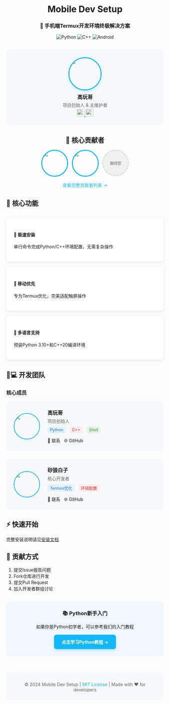 <!-- 头部标题区 -->
<div align="center">
  <h1>Mobile Dev Setup</h1>
  <h3>📱 手机端Termux开发环境终极解决方案</h3>
  
  <!-- 动态徽章行 -->
  <div>
    <img src="https://img.shields.io/badge/Python-3.10%2B-blue?logo=python&logoColor=white" alt="Python">
    <img src="https://img.shields.io/badge/C++-20-red?logo=c%2B%2B&logoColor=white" alt="C++">
    <img src="https://img.shields.io/badge/Android-7%2B-brightgreen?logo=android" alt="Android">
  </div>
</div>

<!-- 创始人展示卡 -->
<div align="center" style="margin: 2rem 0; padding: 1.5rem; background: #f8f9fa; border-radius: 12px; max-width: 600px; margin-left: auto; margin-right: auto;">
  <img src="https://avatars.githubusercontent.com/u/174626969?s=200" width="100" style="border-radius: 50%; border: 3px solid #12B7F5; box-shadow: 0 4px 12px rgba(18, 183, 245, 0.2);">
  <h3 style="margin: 0.5rem 0 0;">高玩哥</h3>
  <p style="margin: 0.2rem 0; color: #666;">项目创始人 & 主维护者</p>
  <div>
    <a href="mailto:gaowange2024@163.com">
      <img src="https://img.shields.io/badge/-Email-red?style=flat&logo=gmail" height="24">
    </a>
    <a href="https://github.com/gaowan-u">
      <img src="https://img.shields.io/badge/-GitHub-black?style=flat&logo=github" height="24">
    </a>
  </div>
</div>

<!-- 圆形头像贡献者墙 -->
<div align="center" style="margin: 2rem 0;">
  <h2>🌟 核心贡献者</h2>
  <div style="
    display: flex;
    flex-wrap: wrap;
    justify-content: center;
    gap: 12px;
    max-width: 800px;
    margin: 0 auto;
  ">
    <a href="https://github.com/gaowan-u" style="text-decoration:none;">
      <img src="https://avatars.githubusercontent.com/u/174626969?s=400&v=4" 
           width="80"
           height="80"
           style="border-radius: 50%; border: 3px solid #12B7F5; object-fit: cover;">
    </a>
    <a href="https://github.com/Shiroko2025" style="text-decoration:none;">
      <img src="https://avatars.githubusercontent.com/u/205312332?v=4" 
           width="80"
           height="80"
           style="border-radius: 50%; border: 3px solid #12B7F5; object-fit: cover;">
    </a>
    <!-- 添加更多贡献者 -->
    <div style="
      width: 80px;
      height: 80px;
      border-radius: 50%;
      background: #f0f0f0;
      display: flex;
      align-items: center;
      justify-content: center;
      border: 2px dashed #ccc;
    ">
      <span style="color: #666; font-size: 12px;">期待您</span>
    </div>
  </div>
  <p style="margin-top: 1rem;">
    <a href="https://github.com/gaowan-u/Mobile-Dev-Setup/graphs/contributors" 
       style="color: #12B7F5; text-decoration: none;">
      查看完整贡献者列表 →
    </a>
  </p>
</div>

<!-- 特性展示区 -->
## 🌟 核心功能

<div style="display: flex; flex-wrap: wrap; gap: 1rem; justify-content: center; margin: 2rem 0;">
  <div style="flex: 1; min-width: 250px; padding: 1.5rem; background: white; border-radius: 8px; box-shadow: 0 2px 8px rgba(0,0,0,0.1);">
    <h4>🚀 极速安装</h4>
    <p>单行命令完成Python/C++环境配置，无需复杂操作</p>
  </div>
  
  <div style="flex: 1; min-width: 250px; padding: 1.5rem; background: white; border-radius: 8px; box-shadow: 0 2px 8px rgba(0,0,0,0.1);">
    <h4>📱 移动优先</h4>
    <p>专为Termux优化，完美适配触屏操作</p>
  </div>
  
  <div style="flex: 1; min-width: 250px; padding: 1.5rem; background: white; border-radius: 8px; box-shadow: 0 2px 8px rgba(0,0,0,0.1);">
    <h4>🔧 多语言支持</h4>
    <p>预装Python 3.10+和C++20编译环境</p>
  </div>
</div>

<!-- 团队展示区 -->
## 👨💻 开发团队

### 核心成员
<div style="display: grid; grid-template-columns: repeat(auto-fit, minmax(300px, 1fr)); gap: 1.5rem; margin: 1rem 0;">

<!-- 创始人卡片 -->
<div style="display: flex; align-items: center; background: #f8f9fa; padding: 1.5rem; border-radius: 12px;">
  <img src="https://avatars.githubusercontent.com/u/174626969?s=120" width="80" style="border-radius: 50%; border: 2px solid #12B7F5;">
  <div style="margin-left: 1.5rem;">
    <h3 style="margin: 0 0 0.3rem;">高玩哥</h3>
    <p style="margin: 0; color: #666;">项目创始人</p>
    <div style="margin-top: 0.5rem;">
      <span style="background: #e3f2fd; color: #1976d2; padding: 0.2rem 0.5rem; border-radius: 4px; font-size: 0.8rem; margin-right: 0.5rem; display: inline-block;">Python</span>
      <span style="background: #ffebee; color: #d32f2f; padding: 0.2rem 0.5rem; border-radius: 4px; font-size: 0.8rem; margin-right: 0.5rem; display: inline-block;">C++</span>
      <span style="background: #e8f5e9; color: #388e3c; padding: 0.2rem 0.5rem; border-radius: 4px; font-size: 0.8rem; display: inline-block;">Shell</span>
    </div>
    <div style="margin-top: 0.8rem;">
      <a href="mailto:gaowange2024@163.com" style="margin-right: 0.5rem; text-decoration: none;">📧 联系</a>
      <a href="https://github.com/gaowan-u" style="text-decoration: none;">🌐 GitHub</a>
    </div>
  </div>
</div>

<!-- 核心开发者卡片 -->
<div style="display: flex; align-items: center; background: #f8f9fa; padding: 1.5rem; border-radius: 12px;">
  <img src="https://avatars.githubusercontent.com/u/205312332?s=120" width="80" style="border-radius: 50%; border: 2px solid #12B7F5;">
  <div style="margin-left: 1.5rem;">
    <h3 style="margin: 0 0 0.3rem;">砂狼白子</h3>
    <p style="margin: 0; color: #666;">核心开发者</p>
    <div style="margin-top: 0.5rem;">
      <span style="background: #e3f2fd; color: #1976d2; padding: 0.2rem 0.5rem; border-radius: 4px; font-size: 0.8rem; margin-right: 0.5rem; display: inline-block;">Termux优化</span>
      <span style="background: #ffebee; color: #d32f2f; padding: 0.2rem 0.5rem; border-radius: 4px; font-size: 0.8rem; display: inline-block;">环境配置</span>
    </div>
    <div style="margin-top: 0.8rem;">
      <a href="mailto:shiroko2025@163.com" style="margin-right: 0.5rem; text-decoration: none;">📧 联系</a>
      <a href="https://github.com/Shiroko2025" style="text-decoration: none;">🌐 GitHub</a>
    </div>
  </div>
</div>
</div>

<!-- 快速开始 -->
## ⚡ 快速开始

完整安装说明请见[安装文档](./INSTALL.md)

## 🤝 贡献方式
1. 提交Issue报告问题
2. Fork仓库进行开发
3. 提交Pull Request
4. 加入开发者群组讨论

<!-- Python教程链接 -->
<div align="center" style="margin: 2rem 0; padding: 1.5rem; background: #f0f7ff; border-radius: 12px; max-width: 600px; margin-left: auto; margin-right: auto;">
  <h3 style="margin-top: 0;">📚 Python新手入门</h3>
  <p style="margin-bottom: 1rem;">如果你是Python初学者，可以参考我们的入门教程</p>
  <a href="./PYTHON_TUTORIAL.md" style="
    display: inline-block;
    padding: 0.8rem 1.5rem;
    background: #12B7F5;
    color: white;
    border-radius: 8px;
    text-decoration: none;
    font-weight: bold;
    box-shadow: 0 4px 8px rgba(18, 183, 245, 0.3);
    transition: transform 0.2s;
  " onmouseover="this.style.transform='translateY(-2px)'" onmouseout="this.style.transform='none'">
    点击学习Python教程 →
  </a>
</div>

<!-- 页脚 -->
<div align="center" style="margin-top: 3rem; padding: 1.5rem; background: #f8f9fa; border-radius: 12px;">
  <p style="margin: 0.5rem 0 0; color: #666;">
    © 2024 Mobile Dev Setup | 
    <a href="LICENSE" style="color: #12B7F5; text-decoration: none;">MIT License</a> | 
    Made with ❤️ for developers
  </p>
</div>